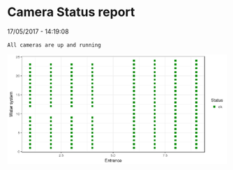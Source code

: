 Camera Status report
================
17/05/2017 - 14:19:08

    All cameras are up and running

![](camreport_files/figure-markdown_github/unnamed-chunk-2-1.png)
